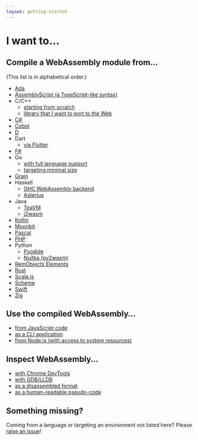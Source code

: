 ```yaml
---
layout: getting-started
---
```


# I want to…

## Compile a WebAssembly module from…

(This list is in alphabetical order.)

- [Ada](https://github.com/godunko/adawebpack)
- [AssemblyScript (a TypeScript-like syntax)](https://assemblyscript.org/introduction.html)
- C/C++
  - [starting from scratch](https://developer.mozilla.org/en-US/docs/WebAssembly/C_to_wasm)
  - [library that I want to port to the Web](https://developer.mozilla.org/en-US/docs/WebAssembly/existing_C_to_wasm)
- [C#](https://learn.microsoft.com/en-us/aspnet/core/blazor/tutorials)
- [Cobol](https://github.com/cloudflare/cobweb)
- [D](https://wiki.dlang.org/Generating_WebAssembly_with_LDC)
- Dart
  - [via Flutter](https://flutter.dev/wasm)
- [F#](https://fsbolero.io/docs/)
- Go
  - [with full language support](https://pkg.go.dev/cmd/compile#hdr-WebAssembly_Directives)
  - [targeting minimal size](https://tinygo.org/docs/guides/webassembly/)
- [Grain](https://grain-lang.org/docs/)
- Haskell
  - [GHC WebAssembly backend](https://ghc.gitlab.haskell.org/ghc/doc/users_guide/wasm.html)
  - [Asterius](https://asterius.netlify.app/)
- Java
  - [TeaVM](https://teavm.org)
  - [j2wasm](https://github.com/google/j2cl/blob/master/docs/getting-started-j2wasm.md)
- [Kotlin](https://kotl.in/wasm)
- [Moonbit](https://www.moonbitlang.com/)
- [Pascal](https://wiki.freepascal.org/WebAssembly/Compiler)
- [PHP](https://github.com/seanmorris/php-wasm)
- Python
  - [Pyodide](https://pyodide.org/en/stable/)
  - [Nuitka (py2wasm)](https://github.com/wasmerio/py2wasm)
- [RemObjects Elements](https://docs.elementscompiler.com/Platforms/WebAssembly/)
- [Rust](https://developer.mozilla.org/en-US/docs/WebAssembly/Rust_to_wasm)
- [Scala.js](https://www.scala-js.org/doc/project/webassembly.html)
- [Scheme](https://github.com/cisco/ChezScheme)
- [Swift](https://swiftwasm.org/)
- [Zig](https://ziglang.org/documentation/master/#WebAssembly)

## Use the compiled WebAssembly…

- [from JavaScript code](https://developer.mozilla.org/en-US/docs/WebAssembly/Loading_and_running)
- [as a CLI application](https://github.com/bytecodealliance/wasmtime/blob/master/docs/WASI-tutorial.md)
- [from Node.js (with access to system resources)](https://nodejs.org/api/wasi.html)

## Inspect WebAssembly…

- [with Chrome DevTools](https://developers.google.com/web/updates/2020/12/webassembly)
- [with GDB/LLDB](https://hacks.mozilla.org/2019/09/debugging-webassembly-outside-of-the-browser/)
- [as a disassembled format](https://github.com/WebAssembly/wabt#running-wasm2wat)
- [as a human-readable pseudo-code](https://v8.dev/blog/wasm-decompile)

## Something missing?

Coming from a language or targeting an environment not listed here? Please
[raise an issue](https://github.com/WebAssembly/website)!
